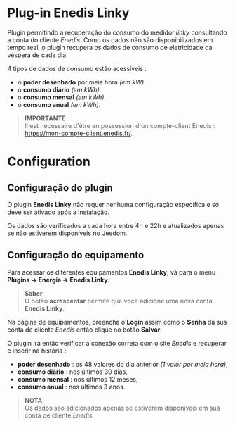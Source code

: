 # Plug-in Enedis Linky

Plugin permitindo a recuperação do consumo do medidor *linky* consultando a conta do cliente *Enedis*. Como os dados não são disponibilizados em tempo real, o plugin recupera os dados de consumo de eletricidade da véspera de cada dia.

4 tipos de dados de consumo estão acessíveis :
- o **poder desenhado** por meia hora *(em kW)*.
- o **consumo diário** *(em kWh)*.
- o **consumo mensal** *(em kWh)*.
- o **consumo anual** *(em kWh)*.

>**IMPORTANTE**      
>Il est nécessaire d'être en possession d'un compte-client Enedis : https://mon-compte-client.enedis.fr/.

# Configuration

## Configuração do plugin

O plugin **Enedis Linky** não requer nenhuma configuração específica e só deve ser ativado após a instalação.

Os dados são verificados a cada hora entre 4h e 22h e atualizados apenas se não estiverem disponíveis no Jeedom.

## Configuração do equipamento

Para acessar os diferentes equipamentos **Enedis Linky**, vá para o menu **Plugins → Energia → Enedis Linky**.

> **Saber**    
> O botão **acrescentar** permite que você adicione uma nova conta **Enedis Linky**.

Na página de equipamentos, preencha o'**Login** assim como o **Senha** da sua conta de cliente *Enedis* então clique no botão **Salvar**.

O plugin irá então verificar a conexão correta com o site *Enedis* e recuperar e inserir na história :
- **poder desenhado** : os 48 valores do dia anterior *(1 valor por meia hora)*,
- **consumo diário** : nos últimos 30 dias,
- **consumo mensal** : nos últimos 12 meses,
- **consumo anual** : nos últimos 3 anos.

>**NOTA**     
>Os dados são adicionados apenas se estiverem disponíveis em sua conta de cliente *Enedis*.
